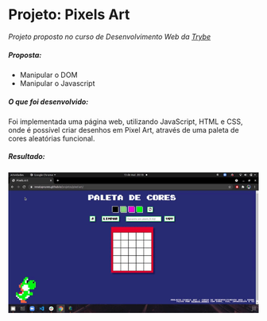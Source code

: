 # Projeto: Pixels Art

_Projeto proposto no curso de Desenvolvimento Web da_ [_Trybe_](https://www.betrybe.com/)

##### Proposta:
-   Manipular o DOM
-   Manipular o Javascript

##### O que foi desenvolvido:
Foi implementada uma página web, utilizando JavaScript, HTML e CSS, onde é possível criar desenhos em Pixel Art, através de uma paleta de cores aleatórias funcional.

##### Resultado:
![Gif do resultado do projeto](https://github.com/renatapnunes/trybe/blob/main/trybe-projects/03-projeto-pixels-art/Projeto%20Pixel%20Art.gif)
